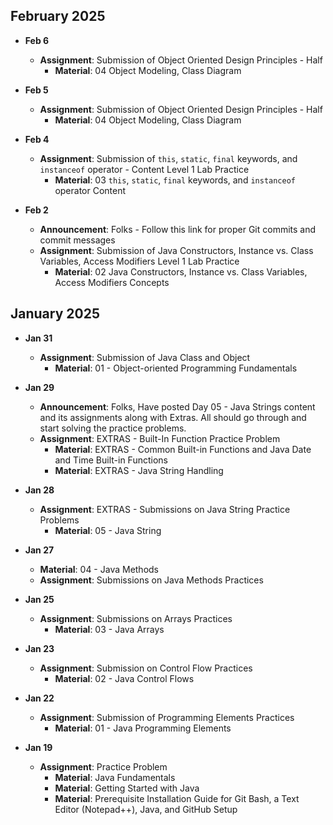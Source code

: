 ## February 2025

- **Feb 6**
  - **Assignment**: Submission of Object Oriented Design Principles - Half
    - **Material**: 04 Object Modeling, Class Diagram
  
- **Feb 5**
  - **Assignment**: Submission of Object Oriented Design Principles - Half
    - **Material**: 04 Object Modeling, Class Diagram

- **Feb 4**
  - **Assignment**: Submission of `this`, `static`, `final` keywords, and `instanceof` operator - Content Level 1 Lab Practice
    - **Material**: 03 `this`, `static`, `final` keywords, and `instanceof` operator Content
  
- **Feb 2**
  - **Announcement**: Folks - Follow this link for proper Git commits and commit messages
  - **Assignment**: Submission of Java Constructors, Instance vs. Class Variables, Access Modifiers Level 1 Lab Practice
    - **Material**: 02 Java Constructors, Instance vs. Class Variables, Access Modifiers Concepts

## January 2025

- **Jan 31**
  - **Assignment**: Submission of Java Class and Object
    - **Material**: 01 - Object-oriented Programming Fundamentals

- **Jan 29**
  - **Announcement**: Folks, Have posted Day 05 - Java Strings content and its assignments along with Extras. All should go through and start solving the practice problems.
  - **Assignment**: EXTRAS - Built-In Function Practice Problem
    - **Material**: EXTRAS - Common Built-in Functions and Java Date and Time Built-in Functions
    - **Material**: EXTRAS - Java String Handling

- **Jan 28**
  - **Assignment**: EXTRAS - Submissions on Java String Practice Problems
    - **Material**: 05 - Java String

- **Jan 27**
  - **Material**: 04 - Java Methods
  - **Assignment**: Submissions on Java Methods Practices

- **Jan 25**
  - **Assignment**: Submissions on Arrays Practices
    - **Material**: 03 - Java Arrays

- **Jan 23**
  - **Assignment**: Submission on Control Flow Practices
    - **Material**: 02 - Java Control Flows

- **Jan 22**
  - **Assignment**: Submission of Programming Elements Practices
    - **Material**: 01 - Java Programming Elements

- **Jan 19**
  - **Assignment**: Practice Problem
    - **Material**: Java Fundamentals
    - **Material**: Getting Started with Java
    - **Material**: Prerequisite Installation Guide for Git Bash, a Text Editor (Notepad++), Java, and GitHub Setup
